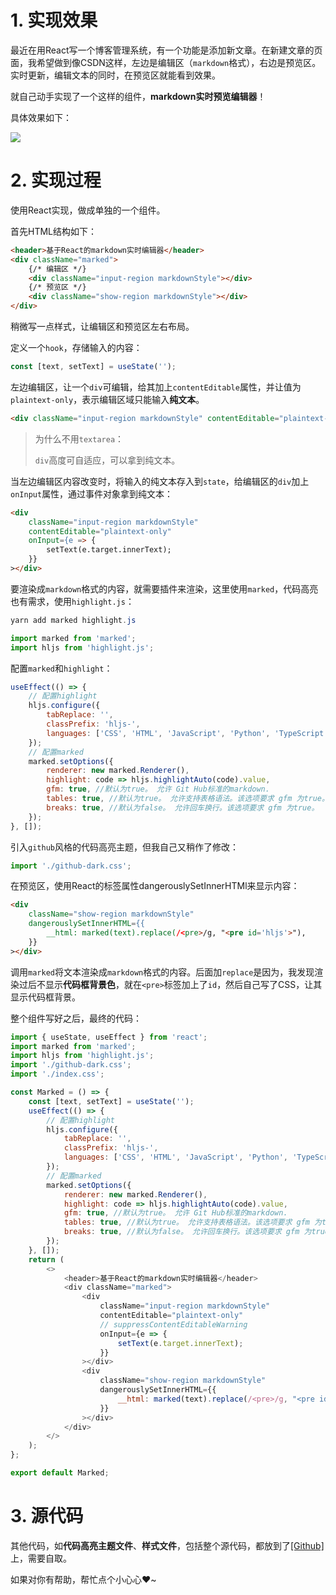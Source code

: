 # 1. 实现效果

最近在用React写一个博客管理系统，有一个功能是添加新文章。在新建文章的页面，我希望做到像CSDN这样，左边是编辑区（`markdown`格式），右边是预览区。实时更新，编辑文本的同时，在预览区就能看到效果。

就自己动手实现了一个这样的组件，**markdown实时预览编辑器**！

具体效果如下：

![](https://jack-img.oss-cn-hangzhou.aliyuncs.com/img/20210705181127.gif)

# 2. 实现过程

使用React实现，做成单独的一个组件。

首先HTML结构如下：

```html
<header>基于React的markdown实时编辑器</header>
<div className="marked">
    {/* 编辑区 */}
    <div className="input-region markdownStyle"></div>
    {/* 预览区 */}
    <div className="show-region markdownStyle"></div>
</div>
```

稍微写一点样式，让编辑区和预览区左右布局。

定义一个`hook`，存储输入的内容：

```javascript
const [text, setText] = useState('');
```

左边编辑区，让一个`div`可编辑，给其加上`contentEditable`属性，并让值为`plaintext-only`，表示编辑区域只能输入**纯文本**。

```html
<div className="input-region markdownStyle" contentEditable="plaintext-only"></div>
```

> 为什么不用`textarea`：
>
> `div`高度可自适应，可以拿到纯文本。

当左边编辑区内容改变时，将输入的纯文本存入到`state`，给编辑区的`div`加上`onInput`属性，通过事件对象拿到纯文本：

```html
<div
    className="input-region markdownStyle"
    contentEditable="plaintext-only"
    onInput={e => {
        setText(e.target.innerText);
    }}
></div>
```

要渲染成`markdown`格式的内容，就需要插件来渲染，这里使用`marked`，代码高亮也有需求，使用`highlight.js`：

```powershell
yarn add marked highlight.js
```

```javascript
import marked from 'marked';
import hljs from 'highlight.js';
```

配置`marked`和`highlight`：

```javascript
useEffect(() => {
    // 配置highlight
    hljs.configure({
        tabReplace: '',
        classPrefix: 'hljs-',
        languages: ['CSS', 'HTML', 'JavaScript', 'Python', 'TypeScript', 'Markdown'],
    });
    // 配置marked
    marked.setOptions({
        renderer: new marked.Renderer(),
        highlight: code => hljs.highlightAuto(code).value,
        gfm: true, //默认为true。 允许 Git Hub标准的markdown.
        tables: true, //默认为true。 允许支持表格语法。该选项要求 gfm 为true。
        breaks: true, //默认为false。 允许回车换行。该选项要求 gfm 为true。
    });
}, []);
```

引入`github`风格的代码高亮主题，但我自己又稍作了修改：

```javascript
import './github-dark.css';
```

在预览区，使用React的标签属性dangerouslySetInnerHTMl来显示内容：

```html
<div
    className="show-region markdownStyle"
    dangerouslySetInnerHTML={{
        __html: marked(text).replace(/<pre>/g, "<pre id='hljs'>"),
    }}
></div>
```

调用`marked`将文本渲染成`markdown`格式的内容。后面加`replace`是因为，我发现渲染过后不显示**代码框背景色**，就在`<pre>`标签加上了`id`，然后自己写了CSS，让其显示代码框背景。

整个组件写好之后，最终的代码：

```javascript
import { useState, useEffect } from 'react';
import marked from 'marked';
import hljs from 'highlight.js';
import './github-dark.css';
import './index.css';

const Marked = () => {
    const [text, setText] = useState('');
    useEffect(() => {
        // 配置highlight
        hljs.configure({
            tabReplace: '',
            classPrefix: 'hljs-',
            languages: ['CSS', 'HTML', 'JavaScript', 'Python', 'TypeScript', 'Markdown'],
        });
        // 配置marked
        marked.setOptions({
            renderer: new marked.Renderer(),
            highlight: code => hljs.highlightAuto(code).value,
            gfm: true, //默认为true。 允许 Git Hub标准的markdown.
            tables: true, //默认为true。 允许支持表格语法。该选项要求 gfm 为true。
            breaks: true, //默认为false。 允许回车换行。该选项要求 gfm 为true。
        });
    }, []);
    return (
        <>
            <header>基于React的markdown实时编辑器</header>
            <div className="marked">
                <div
                    className="input-region markdownStyle"
                    contentEditable="plaintext-only"
                    // suppressContentEditableWarning
                    onInput={e => {
                        setText(e.target.innerText);
                    }}
                ></div>
                <div
                    className="show-region markdownStyle"
                    dangerouslySetInnerHTML={{
                        __html: marked(text).replace(/<pre>/g, "<pre id='hljs'>"),
                    }}
                ></div>
            </div>
        </>
    );
};

export default Marked;
```

# 3. 源代码

其他代码，如**代码高亮主题文件**、**样式文件**，包括整个源代码，都放到了<a href="https://github.com/lzxjack/react-markdown" target="_blank">[Github]</a>上，需要自取。

如果对你有帮助，帮忙点个小心心❤️~

